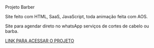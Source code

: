 Projeto Barber

Site feito com HTML, SaaS, JavaScript, toda animação feita com AOS.

Site para agendar direto no whatsApp serviços de cortes de cabelo ou barba.

<a href="https://barber-html-seven.vercel.app" target="blank">LINK PARA ACESSAR O PROJETO</a>
